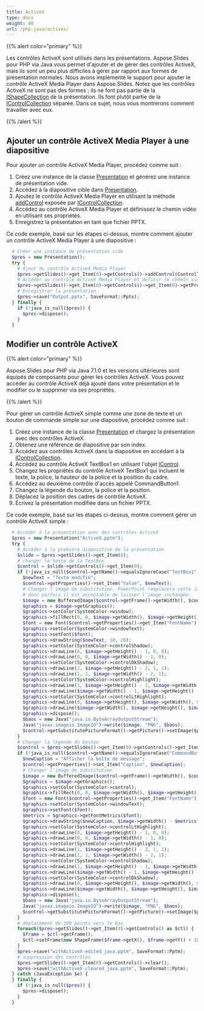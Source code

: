 ```yaml
---
title: ActiveX
type: docs
weight: 80
url: /php-java/activex/
---
```



{{% alert color="primary" %}} 

Les contrôles ActiveX sont utilisés dans les présentations. Aspose.Slides pour PHP via Java vous permet d'ajouter et de gérer des contrôles ActiveX, mais ils sont un peu plus difficiles à gérer par rapport aux formes de présentation normales. Nous avons implémenté le support pour ajouter le contrôle ActiveX Media Player dans Aspose.Slides. Notez que les contrôles ActiveX ne sont pas des formes ; ils ne font pas partie de la [IShapeCollection](https://reference.aspose.com/slides/php-java/aspose.slides/interfaces/IShapeCollection) de la présentation. Ils font plutôt partie de la [IControlCollection](https://reference.aspose.com/slides/php-java/aspose.slides/interfaces/IControlCollection) séparée. Dans ce sujet, nous vous montrerons comment travailler avec eux.

{{% /alert %}} 

## **Ajouter un contrôle ActiveX Media Player à une diapositive**
Pour ajouter un contrôle ActiveX Media Player, procédez comme suit :

1. Créez une instance de la classe [Presentation](https://reference.aspose.com/slides/php-java/aspose.slides/presentation) et générez une instance de présentation vide.
1. Accédez à la diapositive cible dans [Presentation](https://reference.aspose.com/slides/php-java/aspose.slides/presentation).
1. Ajoutez le contrôle ActiveX Media Player en utilisant la méthode [addControl](https://reference.aspose.com/slides/php-java/aspose.slides/IControlCollection#addControl-int-float-float-float-float-) exposée par [IControlCollection](https://reference.aspose.com/slides/php-java/aspose.slides/interfaces/IControlCollection).
1. Accédez au contrôle ActiveX Media Player et définissez le chemin vidéo en utilisant ses propriétés.
1. Enregistrez la présentation en tant que fichier PPTX.

Ce code exemple, basé sur les étapes ci-dessus, montre comment ajouter un contrôle ActiveX Media Player à une diapositive :

```php
  # Créer une instance de présentation vide
  $pres = new Presentation();
  try {
    # Ajout du contrôle ActiveX Media Player
    $pres->getSlides()->get_Item(0)->getControls()->addControl(ControlType::WindowsMediaPlayer, 100, 100, 400, 400);
    # Accéder au contrôle ActiveX Media Player et définir le chemin vidéo
    $pres->getSlides()->get_Item(0)->getControls()->get_Item(0)->getProperties()->set_Item("URL", "Wildlife.wmv");
    # Enregistrer la présentation
    $pres->save("Output.pptx", SaveFormat::Pptx);
  } finally {
    if (!java_is_null($pres)) {
      $pres->dispose();
    }
  }
```

## **Modifier un contrôle ActiveX**
{{% alert color="primary" %}} 

Aspose.Slides pour PHP via Java 7.1.0 et les versions ultérieures sont équipés de composants pour gérer les contrôles ActiveX. Vous pouvez accéder au contrôle ActiveX déjà ajouté dans votre présentation et le modifier ou le supprimer via ses propriétés.

{{% /alert %}} 

Pour gérer un contrôle ActiveX simple comme une zone de texte et un bouton de commande simple sur une diapositive, procédez comme suit :

1. Créez une instance de la classe [Presentation](https://reference.aspose.com/slides/php-java/aspose.slides/presentation) et chargez la présentation avec des contrôles ActiveX.
1. Obtenez une référence de diapositive par son index.
1. Accédez aux contrôles ActiveX dans la diapositive en accédant à la [IControlCollection](https://reference.aspose.com/slides/php-java/aspose.slides/interfaces/IControlCollection).
1. Accédez au contrôle ActiveX TextBox1 en utilisant l'objet [IControl](https://reference.aspose.com/slides/php-java/aspose.slides/interfaces/IControl).
1. Changez les propriétés du contrôle ActiveX TextBox1 qui incluent le texte, la police, la hauteur de la police et la position du cadre.
1. Accédez au deuxième contrôle d'accès appelé CommandButton1.
1. Changez la légende du bouton, la police et la position.
1. Déplacez la position des cadres de contrôle ActiveX.
1. Écrivez la présentation modifiée dans un fichier PPTX.

Ce code exemple, basé sur les étapes ci-dessus, montre comment gérer un contrôle ActiveX simple : 

```php
  # Accéder à la présentation avec des contrôles ActiveX
  $pres = new Presentation("ActiveX.pptm");
  try {
    # Accéder à la première diapositive de la présentation
    $slide = $pres->getSlides()->get_Item(0);
    # changer le texte de la TextBox
    $control = $slide->getControls()->get_Item(0);
    if (!java_is_null($control->getName()->equalsIgnoreCase("TextBox1") && $control->getProperties())) {
      $newText = "Texte modifié";
      $control->getProperties()->set_Item("Value", $newText);
      # Changer l'image de substitution. PowerPoint remplacera cette image lors de l'activation de ActiveX,
      # donc parfois il est acceptable de laisser l'image inchangée.
      $image = new BufferedImage($control->getFrame()->getWidth(), $control->getFrame()->getHeight(), BufferedImage->TYPE_INT_ARGB);
      $graphics = $image->getGraphics();
      $graphics->setColor(SystemColor->window);
      $graphics->fillRect(0, 0, $image->getWidth(), $image->getHeight());
      $font = new Font($control->getProperties()->get_Item("FontName"), Font->PLAIN, 16);
      $graphics->setColor(SystemColor->windowText);
      $graphics->setFont($font);
      $graphics->drawString($newText, 10, 20);
      $graphics->setColor(SystemColor->controlShadow);
      $graphics->drawLine(0, $image->getHeight() - 1, 0, 0);
      $graphics->drawLine(0, 0, $image->getWidth() - 1, 0);
      $graphics->setColor(SystemColor->controlDkShadow);
      $graphics->drawLine(1, $image->getHeight() - 2, 1, 1);
      $graphics->drawLine(1, 1, $image->getWidth() - 2, 1);
      $graphics->setColor(SystemColor->controlHighlight);
      $graphics->drawLine(1, $image->getHeight() - 1, $image->getWidth() - 1, $image->getHeight() - 1);
      $graphics->drawLine($image->getWidth() - 1, $image->getHeight() - 1, $image->getWidth() - 1, 1);
      $graphics->setColor(SystemColor->controlLtHighlight);
      $graphics->drawLine(0, $image->getHeight(), $image->getWidth(), $image->getHeight());
      $graphics->drawLine($image->getWidth(), $image->getHeight(), $image->getWidth(), 0);
      $graphics->dispose();
      $baos = new Java("java.io.ByteArrayOutputStream");
      Java("javax.imageio.ImageIO")->write($image, "PNG", $baos);
      $control->getSubstitutePictureFormat()->getPicture()->setImage($pres->getImages()->addImage($baos->toByteArray()));
    }
    # Changer la légende du bouton
    $control = $pres->getSlides()->get_Item(0)->getControls()->get_Item(1);
    if (!java_is_null($control->getName()->equalsIgnoreCase("CommandButton1") && $control->getProperties())) {
      $newCaption = "Afficher la boîte de message";
      $control->getProperties()->set_Item("Caption", $newCaption);
      # Changer l'image de substitution
      $image = new BufferedImage($control->getFrame()->getWidth(), $control->getFrame()->getHeight(), BufferedImage->TYPE_INT_ARGB);
      $graphics = $image->getGraphics();
      $graphics->setColor(SystemColor->control);
      $graphics->fillRect(0, 0, $image->getWidth(), $image->getHeight());
      $font = new Font($control->getProperties()->get_Item("FontName"), Font->PLAIN, 16);
      $graphics->setColor(SystemColor->windowText);
      $graphics->setFont($font);
      $metrics = $graphics->getFontMetrics($font);
      $graphics->drawString($newCaption, $image->getWidth() - $metrics->stringWidth($newCaption) / 2, 20);
      $graphics->setColor(SystemColor->controlLtHighlight);
      $graphics->drawLine(0, $image->getHeight() - 1, 0, 0);
      $graphics->drawLine(0, 0, $image->getWidth() - 1, 0);
      $graphics->setColor(SystemColor->controlHighlight);
      $graphics->drawLine(1, $image->getHeight() - 2, 1, 1);
      $graphics->drawLine(1, 1, $image->getWidth() - 2, 1);
      $graphics->setColor(SystemColor->controlShadow);
      $graphics->drawLine(1, $image->getHeight() - 1, $image->getWidth() - 1, $image->getHeight() - 1);
      $graphics->drawLine($image->getWidth() - 1, $image->getHeight() - 1, $image->getWidth() - 1, 1);
      $graphics->setColor(SystemColor->controlDkShadow);
      $graphics->drawLine(0, $image->getHeight(), $image->getWidth(), $image->getHeight());
      $graphics->drawLine($image->getWidth(), $image->getHeight(), $image->getWidth(), 0);
      $graphics->dispose();
      $baos = new Java("java.io.ByteArrayOutputStream");
      Java("javax.imageio.ImageIO")->write($image, "PNG", $baos);
      $control->getSubstitutePictureFormat()->getPicture()->setImage($pres->getImages()->addImage($baos->toByteArray()));
    }
    # déplacement de 100 points vers le bas
    foreach($pres->getSlides()->get_Item(0)->getControls() as $ctl) {
      $frame = $ctl->getFrame();
      $ctl->setFrame(new ShapeFrame($frame->getX(), $frame->getY() + 100, $frame->getWidth(), $frame->getHeight(), $frame->getFlipH(), $frame->getFlipV(), $frame->getRotation()));
    }
    $pres->save("withActiveX-edited_java.pptm", SaveFormat::Pptm);
    # suppression des contrôles
    $pres->getSlides()->get_Item(0)->getControls()->clear();
    $pres->save("withActiveX-cleared_java.pptm", SaveFormat::Pptm);
  } catch (JavaException $e) {
  } finally {
    if (!java_is_null($pres)) {
      $pres->dispose();
    }
  }
```